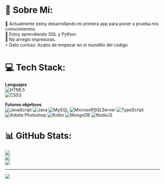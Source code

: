 # 💫 Sobre Mí:
🔭 Actualmente estoy desarrollando mi primera app para poner a prueba mis conocimientos.<br>🌱 Estoy aprendiendo SQL y Python.<br>💬 No arreglo impresoras.<br>⚡ Dato curioso: Acabo de empezar en el mundillo del código


# 💻 Tech Stack:

<b>Lenguajes</b><br>
![HTML5](https://img.shields.io/badge/html5-%23E34F26.svg?style=for-the-badge&logo=html5&logoColor=white) <br>
![CSS3](https://img.shields.io/badge/css3-%231572B6.svg?style=for-the-badge&logo=css3&logoColor=white) <br>

<b>Futuros objetivos</b><br>
![JavaScript](https://img.shields.io/badge/javascript-%23323330.svg?style=for-the-badge&logo=javascript&logoColor=%23F7DF1E)
![Java](https://img.shields.io/badge/java-%23ED8B00.svg?style=for-the-badge&logo=openjdk&logoColor=white)
![MySQL](https://img.shields.io/badge/mysql-4479A1.svg?style=for-the-badge&logo=mysql&logoColor=white)
![MicrosoftSQLServer](https://img.shields.io/badge/Microsoft%20SQL%20Server-CC2927?style=for-the-badge&logo=microsoft%20sql%20server&logoColor=white)
![TypeScript](https://img.shields.io/badge/typescript-%23007ACC.svg?style=for-the-badge&logo=typescript&logoColor=white)
![Adobe Photoshop](https://img.shields.io/badge/adobe%20photoshop-%2331A8FF.svg?style=for-the-badge&logo=adobe%20photoshop&logoColor=white)
![Kotlin](https://img.shields.io/badge/kotlin-%237F52FF.svg?style=for-the-badge&logo=kotlin&logoColor=white)
![MongoDB](https://img.shields.io/badge/MongoDB-%234ea94b.svg?style=for-the-badge&logo=mongodb&logoColor=white) 
![NodeJS](https://img.shields.io/badge/node.js-6DA55F?style=for-the-badge&logo=node.js&logoColor=white)
# 📊 GitHub Stats:
![](https://github-readme-stats.vercel.app/api?username=PabloCodevs&theme=shades-of-purple&hide_border=false&include_all_commits=false&count_private=false)<br/>
![](https://github-readme-streak-stats.herokuapp.com/?user=PabloCodevs&theme=shades-of-purple&hide_border=false)<br/>
![](https://github-readme-stats.vercel.app/api/top-langs/?username=PabloCodevs&theme=shades-of-purple&hide_border=false&include_all_commits=false&count_private=false&layout=compact)

---
[![](https://visitcount.itsvg.in/api?id=PabloCodevs&icon=0&color=3)](https://visitcount.itsvg.in)

<!-- Proudly created with GPRM ( https://gprm.itsvg.in ) -->
